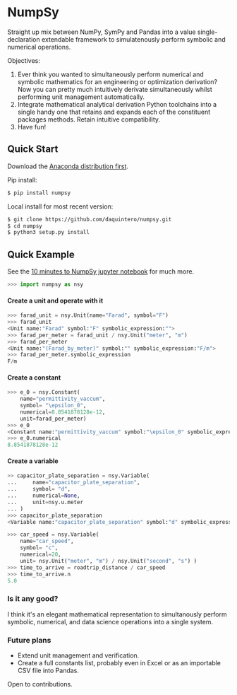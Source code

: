# NumpSy

Straight up mix between NumPy, SymPy and Pandas into a value single-declaration extendable framework to simulatenously perform symbolic and numerical operations.

Objectives:
1. Ever think you wanted to simultaneously perform numerical and symbolic mathematics for an engineering or optimization derivation? Now you can pretty much intuitively derivate simultaneously whilst performing unit management automatically.
2. Integrate mathematical analytical derivation Python toolchains into a single handy one that retains and expands each of the constituent packages methods. Retain intuitive compatibility.
3. Have fun!

## Quick Start

Download the [Anaconda distribution first](https://www.anaconda.com/).

Pip install:
```bash
$ pip install numpsy
```

Local install for most recent version:
```bash
$ git clone https://github.com/daquintero/numpsy.git
$ cd numpsy
$ python3 setup.py install
```

## Quick Example
See the [10 minutes to NumpSy jupyter notebook](https://github.com/daquintero/numpsy/blob/master/docs/ten_minutes_to_numpsy/10_minutes_to_numpsy.ipynb) for much more.

```py
>>> import numpsy as nsy
```

#### Create a unit and operate with it
```py
>>> farad_unit = nsy.Unit(name="Farad", symbol="F")
>>> farad_unit
<Unit name:"Farad" symbol:"F" symbolic_expression:"">
>>> farad_per_meter = farad_unit / nsy.Unit("meter", "m")
>>> farad_per_meter
<Unit name:"(Farad_by_meter)" symbol:"" symbolic_expression:"F/m">
>>> farad_per_meter.symbolic_expression
F/m
```

#### Create a constant
```py
>>> e_0 = nsy.Constant(
    name="permittivity_vaccum",
    symbol= "\epsilon_0",
    numerical=8.8541878128e-12,
    unit=farad_per_meter)
>>> e_0
<Constant name:"permittivity_vaccum" symbol:"\epsilon_0" symbolic_expression:"None" numerical:"8.8541878128e-12" unit:"<Unit name:"(Farad_by_meter)" symbol:"" symbolic_expression:"F/m">">
>>> e_0.numerical
8.8541878128e-12
```

#### Create a variable
```py
>> capacitor_plate_separation = nsy.Variable(
...     name="capacitor_plate_separation",
...     symbol= "d",
...     numerical=None,
...     unit=nsy.u.meter
... )
>>> capacitor_plate_separation
<Variable name:"capacitor_plate_separation" symbol:"d" symbolic_expression:"None" numerical:"None" unit:"<Unit name:"Meter" symbol:"m" symbolic_expression:"">">

>>> car_speed = nsy.Variable(
    name="car_speed",
    symbol= "c",
    numerical=20,
    unit= nsy.Unit("meter", "m") / nsy.Unit("second", "s") )
>>> time_to_arrive = roadtrip_distance / car_speed
>>> time_to_arrive.n
5.0
```


### Is it any good?
I think it's an elegant mathematical representation to simultanously perform symbolic, numerical, and data science operations into a single system.

### Future plans
* Extend unit management and verification.
* Create a full constants list, probably even in Excel or as an importable CSV file into Pandas.

Open to contributions.
